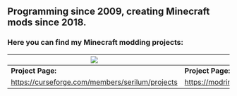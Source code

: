 ## Programming since 2009, creating Minecraft mods since 2018.
### Here you can find my Minecraft modding projects:
| [![](https://github.com/ricksouth/serilum-mc-mods/raw/master/description/Github/curseforge.png)](https://curseforge.com/members/serilum/projects)  |  [![](https://github.com/ricksouth/serilum-mc-mods/raw/master/description/Github/modrinth.png)](https://modrinth.com/user/Serilum) |
|---|---|
| __Project Page:__  | __Project Page:__  |
| https://curseforge.com/members/serilum/projects  | https://modrinth.com/user/serilum  |
